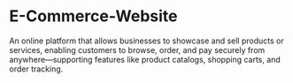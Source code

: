 # E-Commerce-Website
An online platform that allows businesses to showcase and sell products or services, enabling customers to browse, order, and pay securely from anywhere—supporting features like product catalogs, shopping carts, and order tracking.
